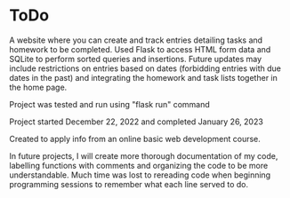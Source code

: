 # ToDo
A website where you can create and track entries detailing tasks and homework to be completed. 
Used Flask to access HTML form data and SQLite to perform sorted queries and insertions. Future updates may
include restrictions on entries based on dates (forbidding entries with due dates in the past)
and integrating the homework and task lists together in the home page.

Project was tested and run using "flask run" command

Project started December 22, 2022 and completed January 26, 2023

Created to apply info from an online basic web development course.

In future projects, I will create more thorough documentation of my code, labelling functions with comments
and organizing the code to be more understandable. Much time was lost to rereading code when beginning
programming sessions to remember what each line served to do.
